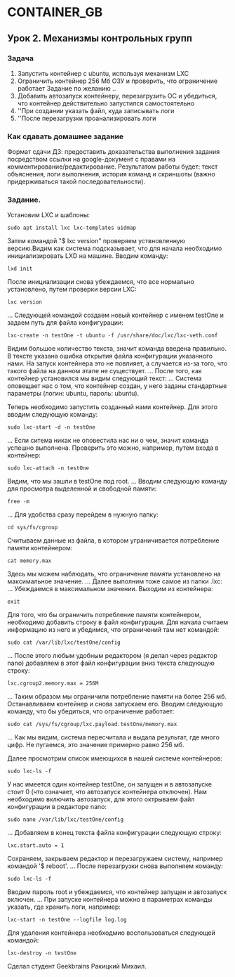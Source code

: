# CONTAINER_GB

## Урок 2. Механизмы контрольных групп

### Задача
1. Запустить контейнер с ubuntu, используя механизм LXC
2. Ограничить контейнер 256 Мб ОЗУ и проверить, что ограничение работает
Задание по желанию ..
4. Добавить автозапуск контейнеру, перезагрузить ОС и убедиться, что контейнер действительно запустился самостоятельно
5. ''При создании указать файл, куда записывать логи
6. ''После перезагрузки проанализировать логи

### Как сдавать домашнее задание
Формат сдачи ДЗ: предоставить доказательства выполнения задания посредством ссылки на google-документ с правами на комментирование/редактирование. Результатом работы будет: текст объяснения, логи выполнения, история команд и скриншоты (важно придерживаться такой последовательности).

### Задание.
Установим LXC и шаблоны:
```
sudo apt install lxc lxc-templates uidmap
```
Затем командой "$ lxc version" проверяем уствновленную версию.Видим как система подсказывает, что для начала необходимо инициализировать LXD на машине. Вводим команду:
```
lxd init
```
После инициализации снова убеждаемся, что все нормально установлено, путем проверки версии LXC:
```
lxc version
```
...
Следующей командой создаем новый контейнер с именем testOne и задаем путь для файла конфигурации:
```
lxc-create -n testOne -t ubuntu -f /usr/share/doc/lxc/lxc-veth.conf 
```
Видим большое количество текста, значит команда введена правильно. В тексте указана ошибка открытия файла конфигурации указанного нами. На запуск контейнера это не повлияет, а случается из-за того, что такого файла на данном этапе не существует.
...
После того, как контейнер установился мы видим следующий текст:
...
Система оповещает нас о том, что контейнер создан, у него заданы стандартные параметры (логин: ubuntu, пароль: ubuntu).

Теперь необходимо запустить созданный нами контейнер. Для этого вводим следующую команду:
```
sudo lxc-start -d -n testOne
```
...
Если ситема никак не оповестила нас ни о чем, значит команда успешно выполнена. Проверить это можно, например, путем входа в контейнер:
```
sudo lxc-attach -n testOne
```
Видим, что мы зашли в testOne под root.
...
Вводим следующую команду для просмотра выделенной и свободной памяти:
```
free -m
```
...
Для удобства сразу перейдем в нужную папку:
```
cd sys/fs/cgroup
```
Считываем данные из файла, в котором уграничивается потребление памяти контейнером:
```
cat memory.max
```
Здесь мы можем наблюдать, что ограничение памяти установлено на максимальное значение.
...
Далее выполним тоже самое из папки .lxc:
...
Убеждаемся в максимальном значении. Выходим из контейнера:
```
exit
```
Для того, что бы ограничить потребление памяти контейнером, необходимо добавить строку в файл конфигурации. Для начала считаем информацию из него и убедимся, что ограничений там нет командой:
```
sudo cat /var/lib/lxc/testOne/config
```
...
После этого любым удобным редактором (я делал через редактор nano) добавляем в этот файл конфигурации вниз текста следующую строку:
```
lxc.cgroup2.memory.max = 256M
```
...
Таким образом мы ограничили потребление памяти на более 256 мб. Останавливаем контейнер и снова запускаем его. Вводим следующую команду, что бы убедиться, что ограничение работает:
```
sudo cat /sys/fs/cgroup/lxc.payload.testOne/memory.max
```
...
Как мы видим, система пересчитала и выдала результат, где много цифр. Не пугаемся, это значение примерно равно 256 мб.

Далее просмотрим список имеющихся в нашей системе контейнеров:
```
sudo lxc-ls -f
```
У нас имеется один контейнер testOne, он запущен и в автозапуске стоит 0 (что означает, что автозапуск контейнера отключен). Нам необходимо включить автозапуск, для этого октрываем файл конфигурации в редакторе nano:
```
sudo nano /var/lib/lxc/testOne/config
```
...
Добавляем в конец текста файла конфигурации следующую строку:
```
lxc.start.auto = 1
```
Сохраняем, закрываем редактор и перезагружаем систему, например командой '$ reboot'.
...
После перезагрузки снова выполняем команду:
```
sudo lxc-ls -f
```
Вводим пароль root и убеждаемся, что контейнер запущен и автозапуск включен.
...
При запуске контейнера можно в параметрах команды указать, где хранить логи, например:
```
lxc-start -n testOne --logfile log.log
```
Для удаления контейнера необходмио воспользоваться следующей командой:
```
lxc-destroy -n testOne
```

Сделал студент Geekbrains Ракицкий Михаил.